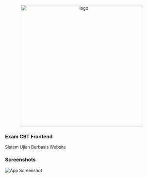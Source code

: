 <p align="center"><img src="https://raw.githubusercontent.com/kelasweekend/laravel-antrian-sistem/main/public/assets/logo.png" width="400" alt="logo"></p>

### Exam CBT Frontend 

Sistem Ujian Berbasis Website

### Screenshots

![App Screenshot](https://raw.githubusercontent.com/kelasweekend/laravel-antrian-sistem/main/public/assets/siantri.png)
